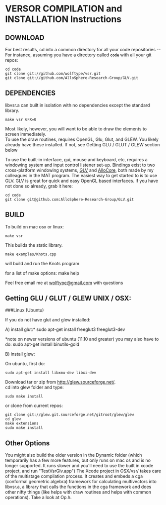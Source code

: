 VERSOR COMPILATION and INSTALLATION Instructions
===

DOWNLOAD
---

For best results, cd into a common directory for all your code repositories -- 
For instance, assuming you have a directory called **`code`** with all your git repos:

	cd code
	git clone git://github.com/wolftype/vsr.git
	git clone git://github.com/AlloSphere-Research-Group/GLV.git


DEPENDENCIES
---
libvsr.a can built in isolation with no dependencies except the standard library.  

	make vsr GFX=0

Most likely, however, you will want to be able to draw the elements to screen immediately.  
To use the draw routines, requires OpenGL, Glu, Glut, and GLEW.  You likely already have these installed.
If not, see Getting GLU / GLUT / GLEW section below
  
To use the built-in interface, gui, mouse and keyboard, etc, requires a windowing system and input control listener set-up.
Bindings exist to two cross-platform windowing systems, [GLV](mat.ucsb.edu/glv/) and [AlloCore](), both made by my colleagues in the MAT program.
The easiest way to get started to is to use GLV.  GLV is great for quick and easy OpenGL based interfaces.  If you have not done so already, grab it here: 


	cd code
	git clone git@github.com:AlloSphere-Research-Group/GLV.git
	


BUILD
---
To build on mac osx or linux:

	make vsr

This builds the static library.

	make examples/Knots.cpp

will build and run the Knots program

for a list of make options:
make help

Feel free email me at wolftype@gmail.com with questions



Getting GLU / GLUT / GLEW UNIX / OSX:
---
###Linux (Ubuntu)

If you do not have glut and glew installed:

A) install glut:*
	sudo apt-get install freeglut3 freeglut3-dev

*note on newer versions of ubuntu (11.10 and greater) you may also have to do:
	sudo apt-get install binutils-gold

B) install glew:

On ubuntu, first do:

	sudo apt-get install libxmu-dev libxi-dev

Download tar or zip from http://glew.sourceforge.net/.  
cd into glew folder and type:

	
	sudo make install

or clone from current repos:

	git clone git://glew.git.sourceforge.net/gitroot/glew/glew
	cd glew
	make extensions
	sudo make install


Other Options
---
You might also build the older version in the Dynamic folder (which temporarily has a few more features, but only runs on mac os and is no longer supported.  It runs slower and you'll need to use the built in xcode project, and run "TestVsrGlv.app")
The Xcode project in OSX/vsr/ takes care of the multistage compilation process.
It creates and embeds a cga (conformal geometric algebra) framework for calculating multivectors into libvsr.a, a library that calls the functions in the cga framework and does other nifty things
(like helps with draw routines and helps with common operations).  Take a look at Op.h.
